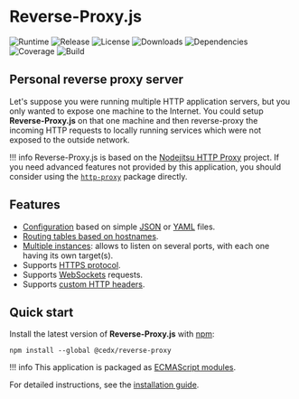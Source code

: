 # Reverse-Proxy.js
![Runtime](https://img.shields.io/node/v/@cedx/reverse-proxy.svg) ![Release](https://img.shields.io/npm/v/@cedx/reverse-proxy.svg) ![License](https://img.shields.io/npm/l/@cedx/reverse-proxy.svg) ![Downloads](https://img.shields.io/npm/dt/@cedx/reverse-proxy.svg) ![Dependencies](https://david-dm.org/cedx/reverse-proxy.js.svg) ![Coverage](https://coveralls.io/repos/github/cedx/reverse-proxy.js/badge.svg) ![Build](https://travis-ci.com/cedx/reverse-proxy.js.svg)

## Personal reverse proxy server
Let's suppose you were running multiple HTTP application servers, but you only wanted to expose one machine to the Internet. You could setup **Reverse-Proxy.js** on that one machine and then reverse-proxy the incoming HTTP requests to locally running services which were not exposed to the outside network.

!!! info
    Reverse-Proxy.js is based on the [Nodejitsu HTTP Proxy](https://github.com/nodejitsu/node-http-proxy) project.
    If you need advanced features not provided by this application, you should consider using the [`http-proxy`](https://www.npmjs.com/package/http-proxy) package directly.

## Features
- [Configuration](usage/configuration.md) based on simple [JSON](https://json.org) or [YAML](http://yaml.org) files.
- [Routing tables based on hostnames](usage/hostname_routing.md).
- [Multiple instances](usage/multiple_ports.md): allows to listen on several ports, with each one having its own target(s).
- Supports [HTTPS protocol](usage/using_https.md).
- Supports [WebSockets](https://en.wikipedia.org/wiki/WebSocket) requests.
- Supports [custom HTTP headers](usage/http_headers.md).

## Quick start
Install the latest version of **Reverse-Proxy.js** with [npm](https://www.npmjs.com):

```shell
npm install --global @cedx/reverse-proxy
```

!!! info
    This application is packaged as [ECMAScript modules](https://nodejs.org/api/esm.html).

For detailed instructions, see the [installation guide](installation.md).
